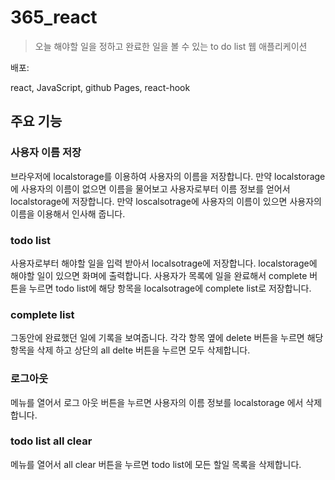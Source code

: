 # 365_react

> 오늘 해야할 일을 정하고 완료한 일을 볼 수 있는 to do list 웹 애플리케이션

배포: 

react, JavaScript, github Pages, react-hook

## 주요 기능
### 사용자 이름 저장
브라우저에 localstorage를 이용하여 사용자의 이름을 저장합니다. 
만약 localstorage에 사용자의 이름이 없으면 이름을 물어보고 사용자로부터 이름 정보를 얻어서 localstorage에 저장합니다. 
만약 loscalsotrage에 사용자의 이름이 있으면 사용자의 이름을 이용해서 인사해 줍니다. 

### todo list
사용자로부터 해야할 일을 입력 받아서 localsotrage에 저장합니다. localstorage에 해야할 일이 있으면 화며에 출력합니다. 
사용자가 목록에 일을 완료해서 complete 버튼을 누르면 todo list에 해당 항목을 localsotrage에 complete list로 저장합니다. 

### complete list
그동안에 완료했던 일에 기록을 보여줍니다. 각각 항목 옆에 delete 버튼을 누르면 해당 항목을 삭제 하고 상단의 all delte 버튼을 누르면 모두 삭제합니다. 


### 로그아웃
메뉴를 열어서 로그 아웃 버튼을 누르면 사용자의 이름 정보를 localstorage 에서 삭제 합니다. 

### todo list all clear
메뉴를 열어서 all clear 버튼을 누르면 todo list에 모든 할일 목록을 삭제합니다.
